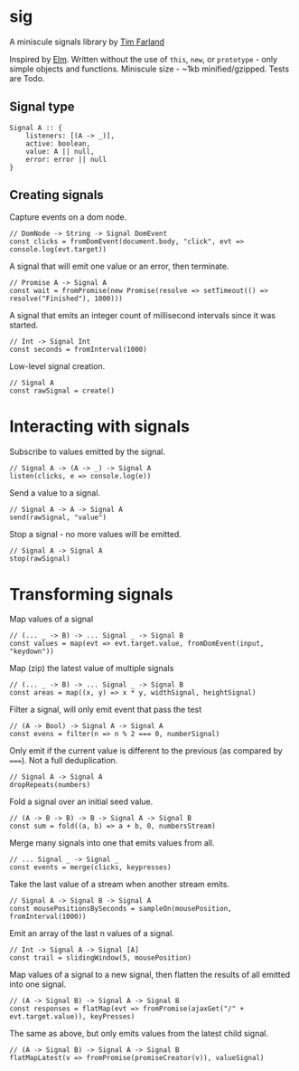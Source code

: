 # sig
A miniscule signals library by [Tim Farland](mailto:twfarland@gmail.com)


Inspired by [Elm](http://elm-lang.org).
Written without the use of `this`, `new`, or `prototype` - only simple objects and functions.
Miniscule size - ~1kb minified/gzipped.
Tests are Todo.


## Signal type

	Signal A :: {
		listeners: [(A -> _)],
		active: boolean,
		value: A || null,
		error: error || null
	}

## Creating signals

Capture events on a dom node.

	// DomNode -> String -> Signal DomEvent
	const clicks = fromDomEvent(document.body, "click", evt => console.log(evt.target))

A signal that will emit one value or an error, then terminate.

	// Promise A -> Signal A
	const wait = fromPromise(new Promise(resolve => setTimeout(() => resolve("Finished"), 1000)))

A signal that emits an integer count of millisecond intervals since it was started.

	// Int -> Signal Int
	const seconds = fromInterval(1000)

Low-level signal creation.

	// Signal A
	const rawSignal = create()

# Interacting with signals

Subscribe to values emitted by the signal.

	// Signal A -> (A -> _) -> Signal A
	listen(clicks, e => console.log(e))

Send a value to a signal.

	// Signal A -> A -> Signal A
	send(rawSignal, "value")

Stop a signal - no more values will be emitted.

	// Signal A -> Signal A
	stop(rawSignal)

# Transforming signals

Map values of a signal

	// (... _ -> B) -> ... Signal _ -> Signal B
	const values = map(evt => evt.target.value, fromDomEvent(input, "keydown"))

Map (zip) the latest value of multiple signals

	// (... _ -> B) -> ... Signal _ -> Signal B
	const areas = map((x, y) => x * y, widthSignal, heightSignal)

Filter a signal, will only emit event that pass the test

	// (A -> Bool) -> Signal A -> Signal A 
	const evens = filter(n => n % 2 === 0, numberSignal)

Only emit if the current value is different to the previous (as compared by `===`). Not a full deduplication.

	// Signal A -> Signal A
	dropRepeats(numbers)

Fold a signal over an initial seed value.

	// (A -> B -> B) -> B -> Signal A -> Signal B
	const sum = fold((a, b) => a + b, 0, numbersStream)

Merge many signals into one that emits values from all.

	// ... Signal _ -> Signal _
	const events = merge(clicks, keypresses)

Take the last value of a stream when another stream emits.

	// Signal A -> Signal B -> Signal A
	const mousePositionsBySeconds = sampleOn(mousePosition, fromInterval(1000))

Emit an array of the last n values of a signal.

	// Int -> Signal A -> Signal [A]
	const trail = slidingWindow(5, mousePosition)

Map values of a signal to a new signal, then flatten the results of all emitted into one signal.

	// (A -> Signal B) -> Signal A -> Signal B
	const responses = flatMap(evt => fromPromise(ajaxGet("/" + evt.target.value)), keyPresses)

The same as above, but only emits values from the latest child signal.

	// (A -> Signal B) -> Signal A -> Signal B
	flatMapLatest(v => fromPromise(promiseCreator(v)), valueSignal)


